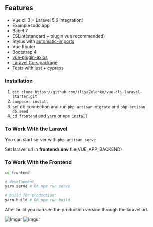 ## Features
- Vue cli 3 + Laravel 5.6 integration!
- Example todo app
- Babel 7
- ESLint(standard + plugin vue recommended)
- Stylus with [automatic-imports](https://cli.vuejs.org/guide/css.html#automatic-imports)
- Vue Router
- Bootstrap 4
- [vue-plugin-axios](https://github.com/iliyaZelenko/vue-plugin-axios)
- [Laravel Cors package](https://github.com/barryvdh/laravel-cors)
- Tests with jest + cypress

### Installation

1. `git clone https://github.com/iliyaZelenko/vue-cli-laravel-starter.git`
2. `composer install` 
3. set db connection and run `php artisan migrate` and `php artisan db:seed`
4. `cd frontend` and `yarn` or `npm install`

### To Work With the Laravel
You can start server with `php artisan serve`

Set laravel url in **frontend/.env** file(VUE_APP_BACKEND)


### To Work With the Frontend
``` sh
cd frontend

# development
yarn serve # OR npm run serve

# build for production:
yarn build # OR npm run build
```

After build you can see the production version through the laravel url.


![Imgur](https://i.imgur.com/XKjvySZl.png)
![Imgur](https://i.imgur.com/vexNbzzl.png)
